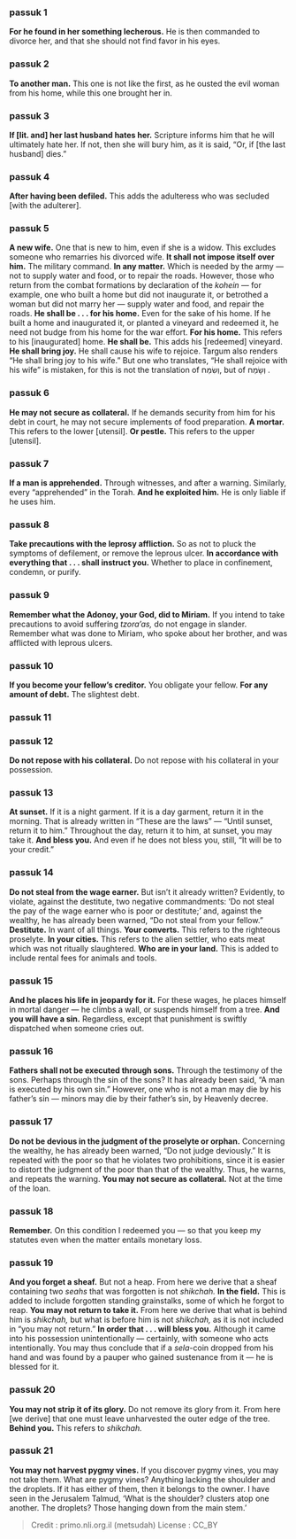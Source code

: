 
### passuk 1
<b>For he found in her something lecherous.</b> <i data-commentator="Siftei Chakhamim" data-label="⚬"></i>He is then commanded to divorce her, and that she should not find favor in his eyes. 

### passuk 2
<b>To another man.</b> <i data-commentator="Siftei Chakhamim" data-label="⚬"></i>This one is not like the first, as he ousted the evil woman from his home, while this one brought her in. 

### passuk 3
<b>If [lit. and] her last husband hates her.</b> <i data-commentator="Siftei Chakhamim" data-label="⚬"></i>Scripture informs him that he will ultimately hate her. If not, then she will bury him, as it is said, “Or, if [the last husband] dies.” 

### passuk 4
<b>After having been defiled.</b> <i data-commentator="Siftei Chakhamim" data-label="⚬"></i>This adds the adulteress who was secluded [with the adulterer].

### passuk 5
<b>A new wife.</b> <i data-commentator="Siftei Chakhamim" data-label="⚬"></i>One that is new to him, even if she is a widow. This excludes someone who remarries his divorced wife. 
<b>It shall not impose itself over him.</b> The military command.
<b>In any matter.</b> Which is needed by the army — not to supply water and food, or to repair the roads. <i data-commentator="Siftei Chakhamim" data-label="⚬"></i>However, those who return from the combat formations by declaration of the <i>kohein</i> — for example, one who built a home but did not inaugurate it, or betrothed a woman but did not marry her — supply water and food, and repair the roads. 
<b>He shall be . . . for his home.</b> <i data-commentator="Siftei Chakhamim" data-label="⚬"></i>Even for the sake of his home. If he built a home and inaugurated it, or planted a vineyard and redeemed it, he need not budge from his home for the war effort. 
<b>For his home.</b> This refers to his [inaugurated] home.
<b>He shall be.</b> This adds his [redeemed] vineyard.
<b>He shall bring joy.</b> He shall cause his wife to rejoice. Targum also renders “He shall bring joy to his wife.” But one who translates, “He shall rejoice with his wife” is mistaken, for this is not the translation of וְשִׂמַּח, but of וְשָׂמַח . 

### passuk 6
<b>He may not secure as collateral.</b> <i data-commentator="Siftei Chakhamim" data-label="⚬"></i>If he demands security from him for his debt in court, <i data-commentator="Siftei Chakhamim" data-label="⚬"></i>he may not secure implements of food preparation. 
<b>A mortar.</b> This refers to the lower [utensil].
<b>Or pestle.</b> This refers to the upper [utensil].

### passuk 7
<b>If a man is apprehended.</b> <i data-commentator="Siftei Chakhamim" data-label="⚬"></i>Through witnesses, and after a warning. Similarly, every “apprehended” in the Torah. 
<b>And he exploited him.</b> He is only liable if he uses him.

### passuk 8
<b>Take precautions with the leprosy affliction.</b> <i data-commentator="Siftei Chakhamim" data-label="⚬"></i>So as not to pluck the symptoms of defilement, or remove the leprous ulcer. 
<b>In accordance with everything that . . . shall instruct you.</b> Whether to place in confinement, condemn, or purify. 

### passuk 9
<b>Remember what the Adonoy, your God, did to Miriam.</b> <i data-commentator="Siftei Chakhamim" data-label="⚬"></i>If you intend to take precautions to avoid suffering <i>tzora’as,</i> do not engage in slander. Remember what was done to Miriam, who spoke about her brother, and was afflicted with leprous ulcers. 

### passuk 10
<b>If you become your fellow’s creditor.</b> <i data-commentator="Siftei Chakhamim" data-label="⚬"></i>You obligate your fellow.
<b>For any amount of debt.</b> <i data-commentator="Siftei Chakhamim" data-label="⚬"></i>The slightest debt.

### passuk 11

### passuk 12
<b>Do not repose with his collateral.</b> <i data-commentator="Siftei Chakhamim" data-label="⚬"></i>Do not repose with his collateral in your possession.

### passuk 13
<b>At sunset.</b> If it is a night garment. If it is a day garment, return it in the morning. That is already written in “These are the laws” — “Until sunset, return it to him.” Throughout the day, return it to him, at sunset, you may take it. 
<b>And bless you.</b> And even if he does not bless you, still, “It will be to your credit.” 

### passuk 14
<b>Do not steal from the wage earner.</b> But isn’t it already written? Evidently, to violate, against the destitute, two negative commandments: ‘Do not steal the pay of the wage earner who is poor or destitute;’ and, against the wealthy, he has already been warned, “Do not steal from your fellow.” 
<b>Destitute.</b> <i data-commentator="Siftei Chakhamim" data-label="⚬"></i>In want of all things.
<b>Your converts.</b> This refers to the righteous proselyte.
<b>In your cities.</b> <i data-commentator="Siftei Chakhamim" data-label="⚬"></i>This refers to the alien settler, who eats meat which was not ritually slaughtered. 
<b>Who are in your land.</b> This is added to include rental fees for animals and tools.

### passuk 15
<b>And he places his life in jeopardy for it.</b> For these wages, he places himself in mortal danger — <i data-commentator="Siftei Chakhamim" data-label="⚬"></i>he climbs a wall, or suspends himself from a tree. 
<b>And you will have a sin.</b> <i data-commentator="Siftei Chakhamim" data-label="⚬"></i>Regardless, except that punishment is swiftly dispatched when someone cries out. 

### passuk 16
<b>Fathers shall not be executed through sons.</b> Through the testimony of the sons. Perhaps through the sin of the sons? It has already been said, “A man is executed by his own sin.” However, one who is not a man may die by his father’s sin — minors may die by their father’s sin, by Heavenly decree. 

### passuk 17
<b>Do not be devious in the judgment of the proselyte or orphan.</b> Concerning the wealthy, he has already been warned, “Do not judge deviously.” It is repeated with the poor so that he violates two prohibitions, since it is easier to distort the judgment of the poor than that of the wealthy. Thus, he warns, and repeats the warning. 
<b>You may not secure as collateral.</b> <i data-commentator="Siftei Chakhamim" data-label="⚬"></i>Not at the time of the loan.

### passuk 18
<b>Remember.</b> On this condition I redeemed you — so that you keep my statutes even when the matter entails monetary loss.

### passuk 19
<b>And you forget a sheaf.</b> <i data-commentator="Siftei Chakhamim" data-label="⚬"></i>But not a heap. <i data-commentator="Siftei Chakhamim" data-label="⚬"></i>From here we derive that a sheaf containing two <i>seahs</i> that was forgotten is not <i>shikchah.</i>
<b>In the field.</b> <i data-commentator="Siftei Chakhamim" data-label="⚬"></i>This is added to include forgotten standing grainstalks, some of which he forgot to reap. 
<b>You may not return to take it.</b> From here we derive that what is behind him is <i>shikchah,</i> but what is before him is not <i>shikchah,</i> as it is not included in “you may not return.” 
<b>In order that . . . will bless you.</b> <i data-commentator="Siftei Chakhamim" data-label="⚬"></i>Although it came into his possession unintentionally — certainly, with someone who acts intentionally. You may thus conclude that if a <i>sela</i>-coin dropped from his hand and was found by a pauper who gained sustenance from it — he is blessed for it. 

### passuk 20
<b>You may not strip it of its glory.</b> <i data-commentator="Siftei Chakhamim" data-label="⚬"></i>Do not remove its glory from it. From here [we derive] that one must leave unharvested the outer edge of the tree.
<b>Behind you.</b> <i data-commentator="Siftei Chakhamim" data-label="⚬"></i>This refers to <i>shikchah.</i>

### passuk 21
<b>You may not harvest pygmy vines.</b> If you discover pygmy vines, you may not take them. What are pygmy vines? Anything lacking the shoulder and the droplets. If it has either of them, then it belongs to the owner. I have seen in the Jerusalem Talmud, <i data-commentator="Siftei Chakhamim" data-label="⚬"></i>‘What is the shoulder? clusters atop one another. The droplets? Those hanging down from the main stem.’ 

>Credit : primo.nli.org.il (metsudah)
>License : CC_BY